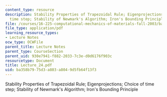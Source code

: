 ```yaml
---
content_type: resource
description: Stability Properties of Trapezoidal Rule; Eigenprojections; Choice of
  time step; Stability of Newmark's Algorithm; Iron's Bounding Principle
file: /courses/16-225-computational-mechanics-of-materials-fall-2003/ba358b7975d3a803a8049d5fb64f13f3_Lecture_24.pdf
file_type: application/pdf
learning_resource_types:
- Lecture Notes
ocw_type: OCWFile
parent_title: Lecture Notes
parent_type: CourseSection
parent_uid: 930e7941-f882-2033-7c3e-d0d6176f903c
resourcetype: Document
title: Lecture_24.pdf
uid: ba358b79-75d3-a803-a804-9d5fb64f13f3
---
```

Stability Properties of Trapezoidal Rule; Eigenprojections; Choice of time step; Stability of Newmark's Algorithm; Iron's Bounding Principle

